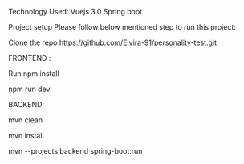 Technology Used:
Vuejs 3.0
Spring boot

Project setup
Please follow below mentioned step to run this project:

Clone the repo
https://github.com/Elvira-91/personality-test.git

FRONTEND :

Run
npm install

npm run dev

BACKEND: 

mvn clean

mvn install

mvn --projects backend spring-boot:run
